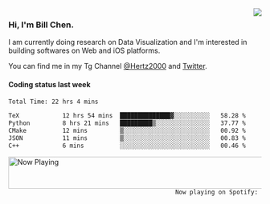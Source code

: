 <img  align="right" src="https://github-readme-stats.vercel.app/api?username=BillChen2k&show_icons=false&count_private=true&hide_title=true">

### Hi, I'm Bill Chen.

I am currently doing research on Data Visualization and I'm interested in building softwares on Web and iOS platforms.

You can find me in my Tg Channel [@Hertz2000](https://t.me/Hertz2000) and [Twitter](https://twitter.com/billchen2k).

#### Coding status last week

<!--START_SECTION:waka-->

```txt
Total Time: 22 hrs 4 mins

TeX            12 hrs 54 mins  ██████████████▓░░░░░░░░░░   58.28 %
Python         8 hrs 21 mins   █████████▒░░░░░░░░░░░░░░░   37.77 %
CMake          12 mins         ▒░░░░░░░░░░░░░░░░░░░░░░░░   00.92 %
JSON           11 mins         ▒░░░░░░░░░░░░░░░░░░░░░░░░   00.83 %
C++            6 mins          ░░░░░░░░░░░░░░░░░░░░░░░░░   00.46 %
```

<!--END_SECTION:waka-->


<div>
<a href="https://spotify-now-playing.billchen2k.vercel.app/now-playing?open">
   <img align="right" src="https://spotify-now-playing.billchen2k.vercel.app/now-playing" width="540" height="64" alt="Now Playing">
</a>
</div>

<div>
<p align="right"><code>Now playing on Spotify: </code></p>
</div>

<!--
**BillChen2K/BillChen2K** is a ✨ _special_ ✨ repository because its `README.md` (this file) appears on your GitHub profile.

Here are some ideas to get you started:

- 🔭 I’m currently working on ...
- 🌱 I’m currently learning ...
- 👯 I’m looking to collaborate on ...
- 🤔 I’m looking for help with ...
- 💬 Ask me about ...
- 📫 How to reach me: ...
- 😄 Pronouns: ...
- ⚡ Fun fact: ...
-->
